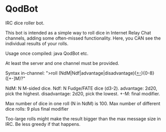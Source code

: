 # QodBot
IRC dice roller bot.


This bot is intended as a simple way to roll dice in Internet Relay Chat channels, adding some often-missed functionality.
Here, you CAN see the individual results of your rolls.

Usage once compiled:
java QodBot <server> <channel1> <channel2> etc.

At least the server and one channel must be provided.

Syntax in-channel:
">roll (NdM|Ndf|advantage|disadvantage)([+-](NdM|Ndf)){0-8}([+-]M)?"

NdM: N M-sided dice.
Ndf: N Fudge/FATE dice (d3-2).
advantage: 2d20, pick the highest.
disadvantage: 2d20, pick the lowest.
+-M: final modifier.

Max number of dice in one roll (N in NdM) is 100.
Max number of different dice rolls: 9 plus final modifier

Too-large rolls might make the result bigger than the max message size in IRC.
Be less greedy if that happens.
